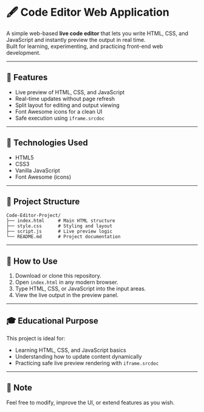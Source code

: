 # 🖋️ Code Editor Web Application

A simple web-based **live code editor** that lets you write HTML, CSS, and JavaScript and instantly preview the output in real time.  
Built for learning, experimenting, and practicing front-end web development.

---

## 🚀 Features
- Live preview of HTML, CSS, and JavaScript
- Real-time updates without page refresh
- Split layout for editing and output viewing
- Font Awesome icons for a clean UI
- Safe execution using `iframe.srcdoc`

---

## 🧰 Technologies Used
- HTML5
- CSS3
- Vanilla JavaScript
- Font Awesome (icons)

---

## 📂 Project Structure
```
Code-Editor-Project/
├── index.html     # Main HTML structure
├── style.css      # Styling and layout
├── script.js      # Live preview logic
└── README.md      # Project documentation
```

---

## 🔧 How to Use
1. Download or clone this repository.
2. Open `index.html` in any modern browser.
3. Type HTML, CSS, or JavaScript into the input areas.
4. View the live output in the preview panel.

---

## 🎓 Educational Purpose
This project is ideal for:
- Learning HTML, CSS, and JavaScript basics
- Understanding how to update content dynamically
- Practicing safe live preview rendering with `iframe.srcdoc`

---

## 🙌 Note
Feel free to modify, improve the UI, or extend features as you wish.

